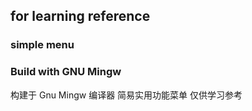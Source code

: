 ## for learning reference
### simple menu
### Build with GNU Mingw

构建于 Gnu Mingw 编译器
 简易实用功能菜单
  仅供学习参考